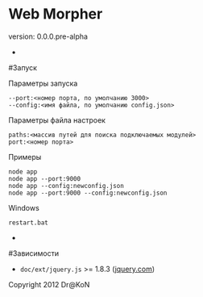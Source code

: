 Web Morpher
=
version: 0.0.0.pre-alpha

-

#Запуск

Параметры запуска

    --port:<номер порта, по умолчанию 3000>
    --config:<имя файла, по умолчанию config.json>

Параметры файла настроек

    paths:<массив путей для поиска подключаемых модулей>
    port:<номер порта>

Примеры

    node app
    node app --port:9000
    node app --config:newconfig.json
    node app --port:9000 --config:newconfig.json

Windows

    restart.bat

-

#Зависимости

  - `doc/ext/jquery.js` >= 1.8.3 ([jquery.com](http://jquery.com/))

Copyright 2012 Dr@KoN
